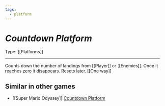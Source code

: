 ```yaml
---
tags:
  - platform
---
```

# _Countdown Platform_

Type: [[Platforms]]

----


Counts down the number of landings from [[Player]] or [[Enemies]]. Once it reaches zero it disappears. Resets later. [[One way]]


## Similar in other games

* [[Super Mario Odyssey]] [Countdown Platform](https://www.mariowiki.com/Countdown_Platform)